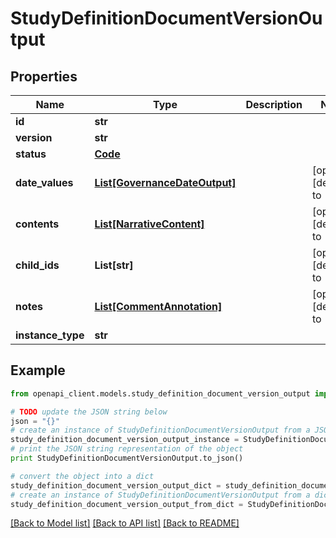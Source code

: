 # StudyDefinitionDocumentVersionOutput


## Properties
Name | Type | Description | Notes
------------ | ------------- | ------------- | -------------
**id** | **str** |  | 
**version** | **str** |  | 
**status** | [**Code**](Code.md) |  | 
**date_values** | [**List[GovernanceDateOutput]**](GovernanceDateOutput.md) |  | [optional] [default to []]
**contents** | [**List[NarrativeContent]**](NarrativeContent.md) |  | [optional] [default to []]
**child_ids** | **List[str]** |  | [optional] [default to []]
**notes** | [**List[CommentAnnotation]**](CommentAnnotation.md) |  | [optional] [default to []]
**instance_type** | **str** |  | 

## Example

```python
from openapi_client.models.study_definition_document_version_output import StudyDefinitionDocumentVersionOutput

# TODO update the JSON string below
json = "{}"
# create an instance of StudyDefinitionDocumentVersionOutput from a JSON string
study_definition_document_version_output_instance = StudyDefinitionDocumentVersionOutput.from_json(json)
# print the JSON string representation of the object
print StudyDefinitionDocumentVersionOutput.to_json()

# convert the object into a dict
study_definition_document_version_output_dict = study_definition_document_version_output_instance.to_dict()
# create an instance of StudyDefinitionDocumentVersionOutput from a dict
study_definition_document_version_output_from_dict = StudyDefinitionDocumentVersionOutput.from_dict(study_definition_document_version_output_dict)
```
[[Back to Model list]](../README.md#documentation-for-models) [[Back to API list]](../README.md#documentation-for-api-endpoints) [[Back to README]](../README.md)


